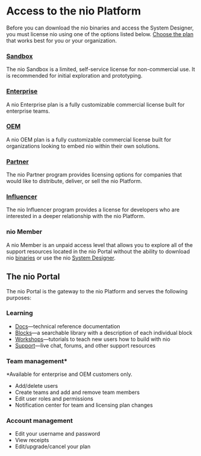 # Access to the nio Platform

Before you can download the nio binaries and access the System Designer, you must license nio using one of the options listed below. [Choose the plan](https://niolabs.com/licensing) that works best for you or your organization.

### [Sandbox](https://niolabs.com/licensing)
The nio Sandbox is a limited, self-service license for non-commercial use. It is recommended for initial exploration and prototyping.

### [Enterprise](https://niolabs.com/licensing)
A nio Enterprise plan is a fully customizable commercial license built for enterprise teams.

### [OEM](https://niolabs.com/licensing)
A nio OEM plan is a fully customizable commercial license built for organizations looking to embed nio within their own solutions.

### [Partner](https://niolabs.com/partner#pgc-3993-7-0)
The nio Partner program provides licensing options for companies that would like to distribute, deliver, or sell the nio Platform.

### [Influencer](https://niolabs.com/licensing)
The nio Influencer program  provides a license for developers who are interested in a deeper relationship with the nio Platform.

### nio Member
A nio Member is an unpaid access level that allows you to explore all of the support resources located in the nio Portal without the ability to download nio [binaries](/binaries) or use the nio [System Designer](/system-designer).

## The nio Portal
The nio Portal is the gateway to the nio Platform and serves the following purposes:

### Learning
- [Docs](docs.n.io)—technical reference documentation
- [Blocks](blocks.n.io)—a searchable library with a description of each individual block
- [Workshops](workshops.n.io)—tutorials to teach new users how to build with nio
- [Support](https://app.n.io/support)—live chat, forums, and other support resources

### Team management*
*Available for enterprise and OEM customers only.
- Add/delete users
- Create teams and add and remove team members
- Edit user roles and permissions
- Notification center for team and licensing plan changes

### Account management
  - Edit your username and password
  - View receipts
  - Edit/upgrade/cancel your plan
